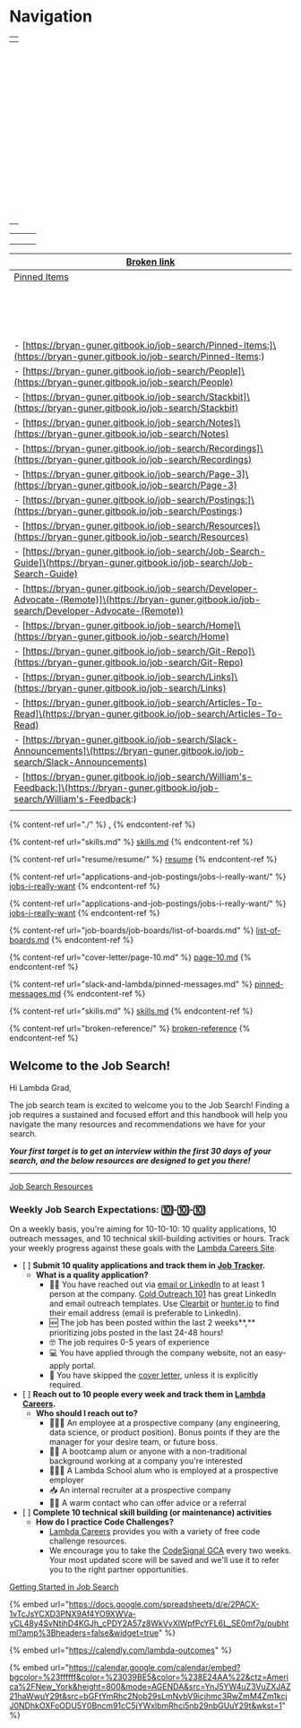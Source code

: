 # Navigation





<table data-header-hidden><thead><tr><th data-type="users" data-multiple></th></tr></thead><tbody><tr><td></td></tr><tr><td></td></tr><tr><td></td></tr><tr><td></td></tr><tr><td></td></tr><tr><td></td></tr><tr><td></td></tr><tr><td></td></tr><tr><td></td></tr><tr><td></td></tr><tr><td></td></tr><tr><td></td></tr><tr><td></td></tr><tr><td></td></tr><tr><td></td></tr><tr><td></td></tr><tr><td></td></tr><tr><td></td></tr><tr><td></td></tr><tr><td></td></tr><tr><td></td></tr><tr><td></td></tr><tr><td></td></tr><tr><td></td></tr><tr><td></td></tr><tr><td></td></tr><tr><td></td></tr><tr><td></td></tr><tr><td></td></tr><tr><td></td></tr><tr><td></td></tr><tr><td></td></tr><tr><td></td></tr><tr><td></td></tr><tr><td></td></tr><tr><td></td></tr><tr><td></td></tr><tr><td></td></tr><tr><td></td></tr><tr><td></td></tr><tr><td></td></tr><tr><td></td></tr><tr><td></td></tr><tr><td></td></tr><tr><td></td></tr><tr><td></td></tr><tr><td></td></tr><tr><td></td></tr><tr><td></td></tr><tr><td></td></tr><tr><td></td></tr><tr><td></td></tr><tr><td></td></tr><tr><td></td></tr></tbody></table>









|   |   |   |
| - | - | - |
|   |   |   |
|   |   |   |
|   |   |   |



| [Broken link](broken-reference "mention")                                                                                                          |
| -------------------------------------------------------------------------------------------------------------------------------------------------- |
| [Pinned Items](slack-and-lambda/pinned-items.md)                                                                                                   |
|                                                                                                                                                    |
|                                                                                                                                                    |
|                                                                                                                                                    |
|                                                                                                                                                    |
|                                                                                                                                                    |
|                                                                                                                                                    |
|                                                                                                                                                    |
|                                                                                                                                                    |
|                                                                                                                                                    |
|                                                                                                                                                    |
|                                                                                                                                                    |
|                                                                                                                                                    |
|                                                                                                                                                    |
|                                                                                                                                                    |
|                                                                                                                                                    |
|                                                                                                                                                    |
| - \[https://bryan-guner.gitbook.io/job-search/Pinned-Items:]\(https://bryan-guner.gitbook.io/job-search/Pinned-Items:)                             |
| - \[https://bryan-guner.gitbook.io/job-search/People]\(https://bryan-guner.gitbook.io/job-search/People)                                           |
| - \[https://bryan-guner.gitbook.io/job-search/Stackbit]\(https://bryan-guner.gitbook.io/job-search/Stackbit)                                       |
| - \[https://bryan-guner.gitbook.io/job-search/Notes]\(https://bryan-guner.gitbook.io/job-search/Notes)                                             |
| - \[https://bryan-guner.gitbook.io/job-search/Recordings]\(https://bryan-guner.gitbook.io/job-search/Recordings)                                   |
| - \[https://bryan-guner.gitbook.io/job-search/Page-3]\(https://bryan-guner.gitbook.io/job-search/Page-3)                                           |
| - \[https://bryan-guner.gitbook.io/job-search/Postings:]\(https://bryan-guner.gitbook.io/job-search/Postings:)                                     |
| - \[https://bryan-guner.gitbook.io/job-search/Resources]\(https://bryan-guner.gitbook.io/job-search/Resources)                                     |
| - \[https://bryan-guner.gitbook.io/job-search/Job-Search-Guide]\(https://bryan-guner.gitbook.io/job-search/Job-Search-Guide)                       |
| - \[https://bryan-guner.gitbook.io/job-search/Developer-Advocate-(Remote)]\(https://bryan-guner.gitbook.io/job-search/Developer-Advocate-(Remote)) |
| - \[https://bryan-guner.gitbook.io/job-search/Home]\(https://bryan-guner.gitbook.io/job-search/Home)                                               |
| - \[https://bryan-guner.gitbook.io/job-search/Git-Repo]\(https://bryan-guner.gitbook.io/job-search/Git-Repo)                                       |
| - \[https://bryan-guner.gitbook.io/job-search/Links]\(https://bryan-guner.gitbook.io/job-search/Links)                                             |
| - \[https://bryan-guner.gitbook.io/job-search/Articles-To-Read]\(https://bryan-guner.gitbook.io/job-search/Articles-To-Read)                       |
| - \[https://bryan-guner.gitbook.io/job-search/Slack-Announcements]\(https://bryan-guner.gitbook.io/job-search/Slack-Announcements)                 |
| - \[https://bryan-guner.gitbook.io/job-search/William's-Feedback:]\(https://bryan-guner.gitbook.io/job-search/William's-Feedback:)                 |
|                                                                                                                                                    |

{% content-ref url="./" %}
[.](./)
{% endcontent-ref %}

{% content-ref url="skills.md" %}
[skills.md](skills.md)
{% endcontent-ref %}

{% content-ref url="resume/resume/" %}
[resume](resume/resume/)
{% endcontent-ref %}

{% content-ref url="applications-and-job-postings/jobs-i-really-want/" %}
[jobs-i-really-want](applications-and-job-postings/jobs-i-really-want/)
{% endcontent-ref %}

{% content-ref url="applications-and-job-postings/jobs-i-really-want/" %}
[jobs-i-really-want](applications-and-job-postings/jobs-i-really-want/)
{% endcontent-ref %}

{% content-ref url="job-boards/job-boards/list-of-boards.md" %}
[list-of-boards.md](job-boards/job-boards/list-of-boards.md)
{% endcontent-ref %}

{% content-ref url="cover-letter/page-10.md" %}
[page-10.md](cover-letter/page-10.md)
{% endcontent-ref %}

{% content-ref url="slack-and-lambda/pinned-messages.md" %}
[pinned-messages.md](slack-and-lambda/pinned-messages.md)
{% endcontent-ref %}

{% content-ref url="skills.md" %}
[skills.md](skills.md)
{% endcontent-ref %}

{% content-ref url="broken-reference/" %}
[broken-reference](broken-reference/)
{% endcontent-ref %}

##

## Welcome to the Job Search!

Hi Lambda Grad,

The job search team is excited to welcome you to the Job Search! Finding a job requires a sustained and focused effort and this handbook will help you navigate the many resources and recommendations we have for your search.

_**Your first target is to get an interview within the first 30 days of your search, and the below resources are designed to get you there!**_

***

[Job Search Resources](https://www.notion.so/4a6ee52d9a2840c2867ac1fd943d7fef)

### Weekly Job Search Expectations: 🔟-🔟-🔟

On a weekly basis, you're aiming for 10-10-10: 10 quality applications, 10 outreach messages, and 10 technical skill-building activities or hours. Track your weekly progress against these goals with the [Lambda Careers Site](https://careers.lambdaschool.com).

* \[ ] **Submit 10 quality applications and track them in **[**Job Tracker**](https://careers.lambdaschool.com/jobtracker)**.**
  * **What is a quality application?**
    * 👋🏽 You have reached out via [email or LinkedIn](https://www.notion.so/Cold-Outreach-101-9b887ce51ecc4a58bc972415fcf6e934) to at least 1 person at the company. [Cold Outreach 101](https://www.notion.so/Cold-Outreach-101-9b887ce51ecc4a58bc972415fcf6e934) has great LinkedIn and email outreach templates. Use [Clearbit](https://chrome.google.com/webstore/detail/clearbit-connect-supercha/pmnhcgfcafcnkbengdcanjablaabjplo?hl=en) or [hunter.io](http://hunter.io) to find their email address (email is preferable to LinkedIn).
    * 🆕 The job has been posted within the last 2 weeks\*\*,\*\* prioritizing jobs posted in the last 24-48 hours!
    * 🤓 The job requires 0-5 years of experience
    * 💻 You have applied through the company website, not an easy-apply portal.
    * 📜 You have skipped the [cover letter](https://www.notion.so/Cover-Letters-57659b80226442c2accd2a4895e1b950), unless it is explicitly required.
* \[ ] **Reach out to 10 people every week and track them in **[**Lambda Careers**](https://careers.lambdaschool.com)**.**
  * **Who should I reach out to?**
    * 👩🏾‍💻 An employee at a prospective company (any engineering, data science, or product position). Bonus points if they are the manager for your desire team, or future boss.
    * 👩‍🔧 A bootcamp alum or anyone with a non-traditional background working at a company you're interested
    * 👨🏼‍🎓 A Lambda School alum who is employed at a prospective employer
    * 📥 An internal recruiter at a prospective company
    * 👯‍♀️ A warm contact who can offer advice or a referral
* \[ ] **Complete 10 technical skill building (or maintenance) activities**
  * **How do I practice Code Challenges?**
    * [Lambda Careers](https://careers.lambdaschool.com) provides you with a variety of free code challenge resources.
    * We encourage you to take the [CodeSignal GCA](https://app.codesignal.com/signup?certifiedInvite=TGy6wcugpm4LMFEQX) every two weeks. Your most updated score will be saved and we'll use it to refer you to the right partner opportunities.

[Getting Started in Job Search](https://www.notion.so/Getting-Started-in-Job-Search-f626bedc1db14988a99ce43b1c1db58e)

{% embed url="https://docs.google.com/spreadsheets/d/e/2PACX-1vTcJsYCXD3PNX9Af4YO9XWVa-yCL48y4SvNtihD4KGJh_cPDY2A57z8WkVvXlWpfPcYFL6L_SE0mf7g/pubhtml?amp%3Bheaders=false&widget=true" %}

{% embed url="https://calendly.com/lambda-outcomes" %}

{% embed url="https://calendar.google.com/calendar/embed?bgcolor=%23ffffff&color=%23039BE5&color=%238E24AA%22&ctz=America%2FNew_York&height=800&mode=AGENDA&src=YnJ5YW4uZ3VuZXJAZ21haWwuY29t&src=bGFtYmRhc2Nob29sLmNvbV9icjhmc3RwZmM4Zm1kcjJ0NDhkOXFoODU5Y0Bncm91cC5jYWxlbmRhci5nb29nbGUuY29t&wkst=1" %}
